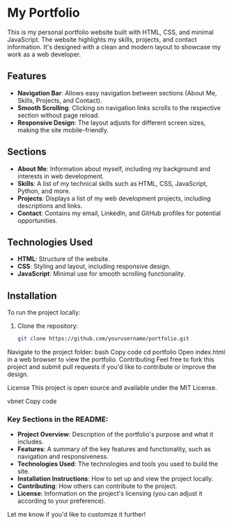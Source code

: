 # My Portfolio

This is my personal portfolio website built with HTML, CSS, and minimal JavaScript. The website highlights my skills, projects, and contact information. It's designed with a clean and modern layout to showcase my work as a web developer.

## Features
- **Navigation Bar**: Allows easy navigation between sections (About Me, Skills, Projects, and Contact).
- **Smooth Scrolling**: Clicking on navigation links scrolls to the respective section without page reload.
- **Responsive Design**: The layout adjusts for different screen sizes, making the site mobile-friendly.

## Sections
- **About Me**: Information about myself, including my background and interests in web development.
- **Skills**: A list of my technical skills such as HTML, CSS, JavaScript, Python, and more.
- **Projects**: Displays a list of my web development projects, including descriptions and links.
- **Contact**: Contains my email, LinkedIn, and GitHub profiles for potential opportunities.

## Technologies Used
- **HTML**: Structure of the website.
- **CSS**: Styling and layout, including responsive design.
- **JavaScript**: Minimal use for smooth scrolling functionality.
  
## Installation
To run the project locally:
1. Clone the repository:
   ```bash
   git clone https://github.com/yourusername/portfolio.git
Navigate to the project folder:
bash
Copy code
cd portfolio
Open index.html in a web browser to view the portfolio.
Contributing
Feel free to fork this project and submit pull requests if you'd like to contribute or improve the design.

License
This project is open source and available under the MIT License.

vbnet
Copy code

### Key Sections in the README:
- **Project Overview**: Description of the portfolio's purpose and what it includes.
- **Features**: A summary of the key features and functionality, such as navigation and responsiveness.
- **Technologies Used**: The technologies and tools you used to build the site.
- **Installation Instructions**: How to set up and view the project locally.
- **Contributing**: How others can contribute to the project.
- **License**: Information on the project's licensing (you can adjust it according to your preference).

Let me know if you'd like to customize it further!
